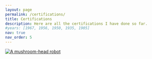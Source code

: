 ```yaml
---
layout: page
permalink: /certifications/
title: Certifications
description: Here are all the certifications I have done so far.
#years: [1967, 1956, 1950, 1935, 1905]
nav: true
nav_order: 5
---
```

<!-- _pages/publications.md -->
<div class="publications">

<!-- {%- for y in page.years %}
  <h2 class="year">{{y}}</h2>
  {% bibliography -f papers -q @*[year={{y}}]* %}
{% endfor %} -->
  
<!-- <div class="row">
    <div class="col-sm mt-3 mt-md-0">
        {% include figure.html path="assets/img/whenallquestionsaremarked.jpg" class="img-fluid rounded z-depth-1" %}
    </div>
    <div class="col-sm mt-3 mt-md-0">
        {% include figure.html path="assets/img/whenfewquestionsareleftunmarked.jpg" class="img-fluid rounded z-depth-1" %}
    </div>
    <div class="col-sm mt-3 mt-md-0">
        {% include figure.html path="assets/img/whenhalfoptionismaked.jpg" class="img-fluid rounded z-depth-1" %}
    </div>
    <div class="col-sm mt-3 mt-md-0">
        {% include figure.html path="assets/img/whentwooptionsaremarked.jpg" class="img-fluid rounded z-depth-1" %}
    </div>
</div>
<div class="caption">
    1. All questions are marked 2. Few questions are left unmarked 3. Half circle is marked 4. Two options are marked.
</div>  -->

[![A mushroom-head robot](/assets/imag/whenallquestionsaremarked.jpg 'Codey the Codecademy mascot')](https://eccommonstorage.blob.core.windows.net/codered/certificates/212237db-29b3-42a8-9b20-4cb376f355eb.png)  
  
</div>
